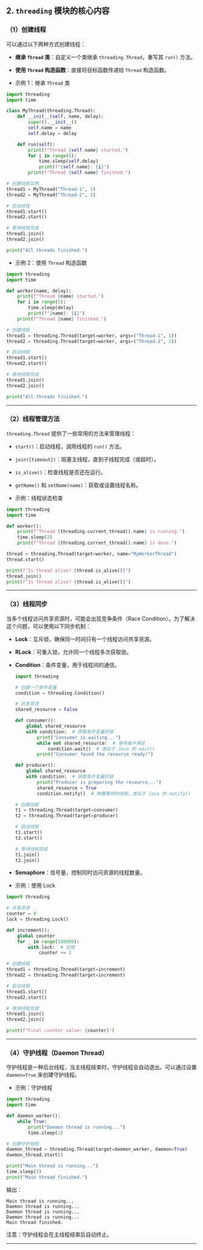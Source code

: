 ## **2. `threading` 模块的核心内容**

### （1）创建线程

可以通过以下两种方式创建线程：

- **继承 `Thread` 类**：自定义一个类继承 `threading.Thread`，重写其 `run()` 方法。
- **使用 `Thread` 构造函数**：直接将目标函数传递给 `Thread` 构造函数。

- 示例 1：继承 `Thread` 类

```python
import threading
import time

class MyThread(threading.Thread):
    def __init__(self, name, delay):
        super().__init__()
        self.name = name
        self.delay = delay

    def run(self):
        print(f"Thread {self.name} started.")
        for i in range(5):
            time.sleep(self.delay)
            print(f"{self.name}: {i}")
        print(f"Thread {self.name} finished.")

# 创建线程实例
thread1 = MyThread("Thread-1", 1)
thread2 = MyThread("Thread-2", 2)

# 启动线程
thread1.start()
thread2.start()

# 等待线程完成
thread1.join()
thread2.join()

print("All threads finished.")
```

- 示例 2：使用 `Thread` 构造函数

```python
import threading
import time

def worker(name, delay):
    print(f"Thread {name} started.")
    for i in range(5):
        time.sleep(delay)
        print(f"{name}: {i}")
    print(f"Thread {name} finished.")

# 创建线程
thread1 = threading.Thread(target=worker, args=("Thread-1", 1))
thread2 = threading.Thread(target=worker, args=("Thread-2", 2))

# 启动线程
thread1.start()
thread2.start()

# 等待线程完成
thread1.join()
thread2.join()

print("All threads finished.")
```

---

### （2）线程管理方法

`threading.Thread` 提供了一些常用的方法来管理线程：

- `start()`：启动线程，调用线程的 `run()` 方法。
- `join([timeout])`：阻塞主线程，直到子线程完成（或超时）。
- `is_alive()`：检查线程是否还在运行。
- `getName()` 和 `setName(name)`：获取或设置线程名称。

- 示例：线程状态检查

```python
import threading
import time

def worker():
    print(f"Thread {threading.current_thread().name} is running.")
    time.sleep(2)
    print(f"Thread {threading.current_thread().name} is done.")

thread = threading.Thread(target=worker, name="MyWorkerThread")
thread.start()

print(f"Is thread alive? {thread.is_alive()}")
thread.join()
print(f"Is thread alive? {thread.is_alive()}")
```

---

### （3）线程同步

当多个线程访问共享资源时，可能会出现竞争条件（Race Condition）。为了解决这个问题，可以使用以下同步机制：

- **Lock**：互斥锁，确保同一时间只有一个线程访问共享资源。
- **RLock**：可重入锁，允许同一个线程多次获取锁。

- **Condition**：条件变量，用于线程间的通信。

    ```python
    import threading

    # 创建一个条件变量
    condition = threading.Condition()

    # 共享资源
    shared_resource = False

    def consumer():
        global shared_resource
        with condition:  # 获取条件变量的锁
            print("Consumer is waiting...")
            while not shared_resource:  # 等待条件满足
                condition.wait()  # 类似于 Java 的 wait()
            print("Consumer found the resource ready!")

    def producer():
        global shared_resource
        with condition:  # 获取条件变量的锁
            print("Producer is preparing the resource...")
            shared_resource = True
            condition.notify()  # 唤醒等待的线程，类似于 Java 的 notify()

    # 创建线程
    t1 = threading.Thread(target=consumer)
    t2 = threading.Thread(target=producer)

    # 启动线程
    t1.start()
    t2.start()

    # 等待线程完成
    t1.join()
    t2.join()
    ```

- **Semaphore**：信号量，控制同时访问资源的线程数量。

- 示例：使用 Lock

```python
import threading

# 共享资源
counter = 0
lock = threading.Lock()

def increment():
    global counter
    for _ in range(100000):
        with lock:  # 加锁
            counter += 1

# 创建线程
thread1 = threading.Thread(target=increment)
thread2 = threading.Thread(target=increment)

# 启动线程
thread1.start()
thread2.start()

# 等待线程完成
thread1.join()
thread2.join()

print(f"Final counter value: {counter}")
```

---

### （4）守护线程（Daemon Thread）

守护线程是一种后台线程，当主线程结束时，守护线程会自动退出。可以通过设置 `daemon=True` 来创建守护线程。

- 示例：守护线程

```python
import threading
import time

def daemon_worker():
    while True:
        print("Daemon thread is running...")
        time.sleep(1)

# 创建守护线程
daemon_thread = threading.Thread(target=daemon_worker, daemon=True)
daemon_thread.start()

print("Main thread is running...")
time.sleep(3)
print("Main thread finished.")
```

输出：

```
Main thread is running...
Daemon thread is running...
Daemon thread is running...
Daemon thread is running...
Main thread finished.
```

注意：守护线程会在主线程结束后自动终止。

---